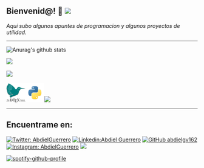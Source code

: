 <h2> Bienvenid@! 🖤 <img src="https://cdn.betterttv.net/emote/5f7c09abccde1f4a870c416c/3x" width="50"></h2>

<i>Aqui subo algunos apuntes de programacion y algunos proyectos de utilidad.</i>

---



![Anurag's github stats](https://github-readme-stats.vercel.app/api?username=abdielgv162&count_private=true&show_icons=true&theme=dark)

[![](https://img.shields.io/badge/Quantum_Challenge_2020-Foundational_Badge-informational??style=plastic&logo=IBM&logoColor=white&color=black)](https://www.youracclaim.com/badges/3a4b7917-8765-4c5f-840e-178e30e8c1ea/public_url)

[![](https://img.shields.io/badge/Qubit_x_Qubit-Intro_to_Quantum_Computing-informational??style=plastic&logo=IBM&logoColor=white&color=black)](https://i.imgur.com/QvXj3yW.png)


<a title="Overleaf" href="https://es.overleaf.com/"><img src="https://raw.githubusercontent.com/github/explore/80688e429a7d4ef2fca1e82350fe8e3517d3494d/topics/latex/latex.png" class="center" width="50"></a><a title="Python" href="https://www.python.org/"><img src="https://raw.githubusercontent.com/github/explore/49e13f12be05e7e3f3616bb7a5030d70b259f320/topics/python/python.png" width="50"></a><a title="Qiskit" href="https://qiskit.org/"><img src="https://upload.wikimedia.org/wikipedia/commons/thumb/5/51/Qiskit-Logo.svg/1024px-Qiskit-Logo.svg.png" width="50"></a>

---

<h2> Encuentrame en: </h2> 

[![Twitter: AbdielGuerrero](https://img.shields.io/twitter/follow/AbdielGuerrer20?style=social)](https://twitter.com/AbdielGuerrer20) [![Linkedin:Abdiel Guerrero](https://img.shields.io/badge/-AbdielGuerrero-black?style=flat-square&logo=Linkedin&logoColor=white&link=https://www.linkedin.com/in/abdiel-guerrero-360a39195/)](https://www.linkedin.com/in/abdiel-guerrero-360a39195/) [![GitHub abdielgv162](https://img.shields.io/github/followers/abdielgv162?label=follow&style=social)](https://github.com/abdielgv162) [![Instagram: AbdielGuerrero](https://img.shields.io/badge/-abdielgv162-black?style=flat-square&logo=Instagram&logoColor=white&link=https://www.instagram.com/abdielgv162/)](https://www.instagram.com/abdielgv162/)  <a href="https://platzi.com/p/abdiel-guerrero/"><img width="50" src="https://upload.wikimedia.org/wikipedia/commons/3/32/Platzi.jpg" />
</a>


[![spotify-github-profile](https://spotify-github-profile.vercel.app/api/view?uid=abdielgv162&cover_image=true&theme=default)](https://spotify-github-profile.vercel.app/api/view?uid=abdielgv162&redirect=true)
